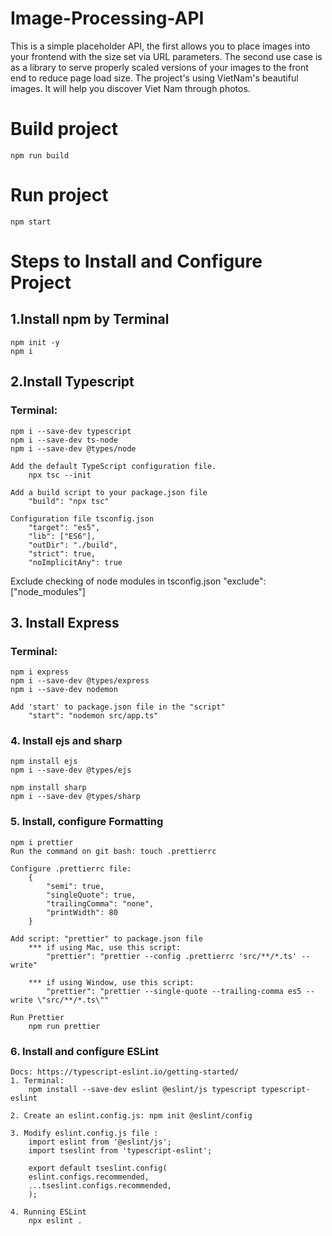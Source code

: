 # Image-Processing-API
 This is a simple placeholder API, the first allows you to place images into your frontend with the size set via URL parameters. The second use case is as a library to serve properly scaled versions of your images to the front end to reduce page load size. 
 The project's using VietNam's beautiful images. It will help you discover Viet Nam through photos.

# Build project
    npm run build

# Run project
    npm start

# Steps to Install and Configure Project
## 1.Install npm by Terminal
    npm init -y
    npm i

## 2.Install Typescript
### Terminal:
    npm i --save-dev typescript
    npm i --save-dev ts-node 
    npm i --save-dev @types/node

    Add the default TypeScript configuration file.
        npx tsc --init
    
    Add a build script to your package.json file
        "build": "npx tsc"

    Configuration file tsconfig.json
        "target": "es5",
        "lib": ["ES6"],
        "outDir": "./build",
        "strict": true,
        "noImplicitAny": true

   Exclude checking of node modules in tsconfig.json
        "exclude": ["node_modules"]

## 3. Install Express
### Terminal:
    npm i express
    npm i --save-dev @types/express
    npm i --save-dev nodemon

    Add 'start' to package.json file in the "script"
        "start": "nodemon src/app.ts"

### 4. Install ejs and sharp
    npm install ejs
    npm i --save-dev @types/ejs

    npm install sharp
    npm i --save-dev @types/sharp

### 5. Install, configure Formatting
    npm i prettier
    Run the command on git bash: touch .prettierrc

    Configure .prettierrc file: 
        {
            "semi": true,
            "singleQuote": true,
            "trailingComma": "none",
            "printWidth": 80
        }
    
    Add script: "prettier" to package.json file
        *** if using Mac, use this script:
            "prettier": "prettier --config .prettierrc 'src/**/*.ts' --write"

        *** if using Window, use this script:
            "prettier": "prettier --single-quote --trailing-comma es5 --write \"src/**/*.ts\""

    Run Prettier
        npm run prettier

### 6. Install and configure ESLint
    Docs: https://typescript-eslint.io/getting-started/ 
    1. Terminal: 
        npm install --save-dev eslint @eslint/js typescript typescript-eslint

    2. Create an eslint.config.js: npm init @eslint/config
    
    3. Modify eslint.config.js file :
        import eslint from '@eslint/js';
        import tseslint from 'typescript-eslint';

        export default tseslint.config(
        eslint.configs.recommended,
        ...tseslint.configs.recommended,
        );
    
    4. Running ESLint
        npx eslint .



